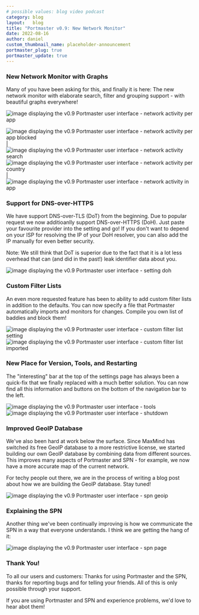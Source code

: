 ```yaml
---
# possible values: blog video podcast
category: blog
layout:   blog
title: "Portmaster v0.9: New Network Monitor"
date: 2022-08-16
author: daniel
custom_thumbnail_name: placeholder-announcement
portmaster_plug: true
portmaster_update: true
---
```


### New Network Monitor with Graphs

Many of you have been asking for this, and finally it is here: The new network monitor with elaborate search, filter and grouping support - with beautiful graphs everywhere!

![image displaying the v0.9 Portmaster user interface - network activity per app](/assets/img/blog/release-0.9/1_1_network_activity_per_app.png)

<style>
/*
  Import before we need it in order to not first render it wrong.
  TODO: Remove when this has been added to the Safing Tailwind lib.
*/
.markdown-container table img {
    border-radius: 0.375rem;
    box-shadow: 0 0 5px 0 rgb(0 0 0 / 0%), 0 0 90px 0 rgb(59 93 199 / 10%);
    display: block;
    height: auto;
    max-width: 100%;
}
</style>

![image displaying the v0.9 Portmaster user interface - network activity per app blocked](/assets/img/blog/release-0.9/1_2_network_activity_per_app_blocked.png)  | ![image displaying the v0.9 Portmaster user interface - network activity search](/assets/img/blog/release-0.9/1_3_network_activity_search.png)
![image displaying the v0.9 Portmaster user interface - network activity per country](/assets/img/blog/release-0.9/1_4_network_activity_per_country.png) | ![image displaying the v0.9 Portmaster user interface - network activity in app](/assets/img/blog/release-0.9/1_5_network_activity_in_app.png)

### Support for DNS-over-HTTPS

We have support DNS-over-TLS (DoT) from the beginning. Due to popular request we now additioanlly support DNS-over-HTTPS (DoH). Just paste your favourite provider into the setting and go! If you don't want to depend on your ISP for resolving the IP of your DoH resolver, you can also add the IP manually for even better security.

Note: We still think that DoT is superior due to the fact that it is a lot less overhead that can (and did in the past!) leak identifier data about you.

![image displaying the v0.9 Portmaster user interface - setting doh](/assets/img/blog/release-0.9/2_setting_doh.png)

### Custom Filter Lists

An even more requested feature has been to ability to add custom filter lists in addition to the defaults. You can now specify a file that Portmaster automatically imports and monitors for changes. Compile you own list of baddies and block them! 

![image displaying the v0.9 Portmaster user interface - custom filter list setting](/assets/img/blog/release-0.9/3_1_custom_filter_list_setting.png)
![image displaying the v0.9 Portmaster user interface - custom filter list imported](/assets/img/blog/release-0.9/3_2_custom_filter_list_imported.png)

### New Place for Version, Tools, and Restarting

The "interesting" bar at the top of the settings page has always been a quick-fix that we finally replaced with a much better solution.
You can now find all this information and buttons on the bottom of the navigation bar to the left. 

![image displaying the v0.9 Portmaster user interface - tools](/assets/img/blog/release-0.9/4_1_tools.png)
![image displaying the v0.9 Portmaster user interface - shutdown](/assets/img/blog/release-0.9/4_2_shutdown.png)

### Improved GeoIP Database

We've also been hard at work below the surface. Since MaxMind has switched its free GeoIP database to a more restrictive license, we started building our own GeoIP database by combining data from different sources. This improves many aspects of Portmaster and SPN - for example, we now have a more accurate map of the current network. 

For techy people out there, we are in the process of writing a blog post about how we are building the GeoIP database. Stay tuned!

![image displaying the v0.9 Portmaster user interface - spn geoip](/assets/img/blog/release-0.9/5_spn_geoip.png)

### Explaining the SPN

Another thing we've been continually improving is how we communicate the SPN in a way that everyone understands. I think we are getting the hang of it:

![image displaying the v0.9 Portmaster user interface - spn page](/assets/img/blog/release-0.9/6_spn_page.png)

### Thank You!

To all our users and customers: Thanks for using Portmaster and the SPN, thanks for reporting bugs and for telling your friends. All of this is only possible through your support.

If you are using Portmaster and SPN and experience problems, we'd love to hear abot them!
